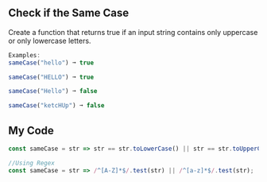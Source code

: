 ## Check if the Same Case

Create a function that returns true if an input string contains only uppercase or only lowercase letters.
```js
Examples:
sameCase("hello") ➞ true

sameCase("HELLO") ➞ true

sameCase("Hello") ➞ false

sameCase("ketcHUp") ➞ false
```

## My Code
```js
const sameCase = str => str == str.toLowerCase() || str == str.toUpperCase();

//Using Regex
const sameCase = str => /^[A-Z]*$/.test(str) || /^[a-z]*$/.test(str);
```
